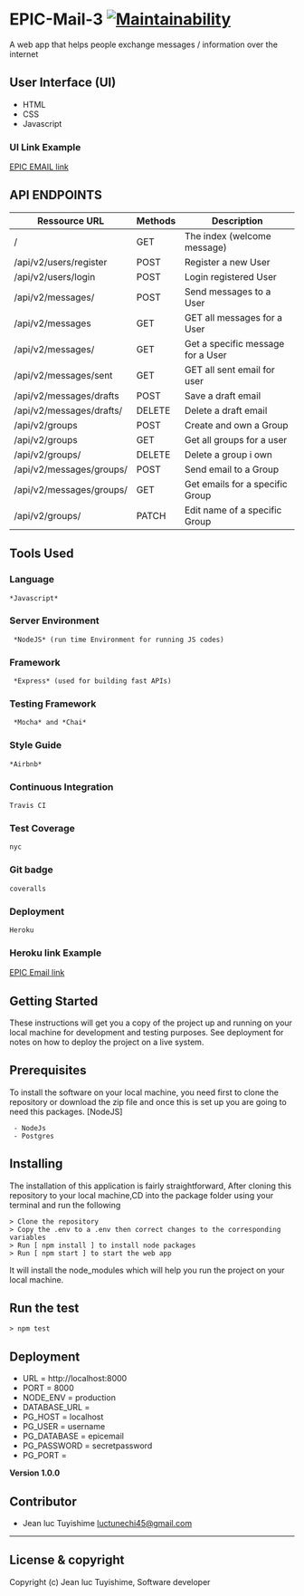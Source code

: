 # EPIC-Mail-3 [![Maintainability](https://api.codeclimate.com/v1/badges/7b898310e8a3aac9455e/maintainability)](https://codeclimate.com/github/luc-tuyishime/EPIC-Mail-3/maintainability)
A web app that helps people exchange messages / information over the internet

## User Interface (UI)
* HTML
* CSS
* Javascript

### UI Link Example
[EPIC EMAIL link](https://luc-tuyishime.github.io/EPIC-Email/ui/)

## API ENDPOINTS

| Ressource URL | Methods  | Description  |
| ------- | --- | --- |
| / | GET | The index (welcome message) |
| /api/v2/users/register | POST | Register a new User |
| /api/v2/users/login | POST | Login registered User |
| /api/v2/messages/<userId> | POST | Send messages to a User |
| /api/v2/messages | GET | GET all messages for a User |
| /api/v2/messages/<userId> | GET | Get a specific message for a User |
| /api/v2/messages/sent | GET | GET all sent email for user |
| /api/v2/messages/drafts | POST | Save a draft email |
| /api/v2/messages/drafts/<messageId> | DELETE | Delete a draft email |
| /api/v2/groups | POST | Create and own a Group |
| /api/v2/groups | GET | Get all groups for a user |
| /api/v2/groups/<groupId> | DELETE | Delete a group i own |
| /api/v2/messages/groups/<groupId> | POST | Send email to a Group |
| /api/v2/messages/groups/<groupId> | GET | Get emails for a specific Group |
| /api/v2/groups/<groupId> | PATCH | Edit name of a specific Group |

## Tools Used

### Language
```
*Javascript*
```
### Server Environment
```
 *NodeJS* (run time Environment for running JS codes)
 ```
### Framework
```
 *Express* (used for building fast APIs)
 ```
### Testing Framework
```
 *Mocha* and *Chai*
 ```
### Style Guide
```
*Airbnb*
```
### Continuous Integration
```
Travis CI
```
### Test Coverage
```
nyc
```
### Git badge
```
coveralls
```
### Deployment
```
Heroku
```
### Heroku link Example

[EPIC Email link](https://epicmail3.herokuapp.com/)

## Getting Started
These instructions will get you a copy of the project up and running on your local machine for development and testing purposes. See deployment for notes on how to deploy the project on a live system.

## Prerequisites
To install the software on your local machine, you need first to clone the repository or download the zip file and once this is set up you are going to need this packages. [NodeJS]

```
 - NodeJs
 - Postgres
```

## Installing
The installation of this application is fairly straightforward, After cloning this repository to your local machine,CD into the package folder using your terminal and run the following

```
> Clone the repository
> Copy the .env to a .env then correct changes to the corresponding variables
> Run [ npm install ] to install node packages
> Run [ npm start ] to start the web app
```

It will install the node_modules which will help you run the project on your local machine.

## Run the test
```
> npm test
```
## Deployment

* URL = http://localhost:8000
* PORT = 8000
* NODE_ENV = production
* DATABASE_URL =
* PG_HOST = localhost
* PG_USER = username
* PG_DATABASE = epicemail
* PG_PASSWORD = secretpassword
* PG_PORT = 

**Version 1.0.0**

## Contributor
- Jean luc Tuyishime <luctunechi45@gmail.com>

---

## License & copyright
Copyright (c) Jean luc Tuyishime, Software developer
